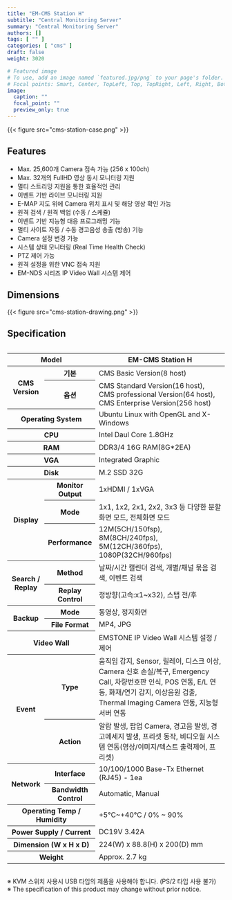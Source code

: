 ```yaml
---
title: "EM-CMS Station H"
subtitle: "Central Monitoring Server"
summary: "Central Monitoring Server"
authors: []
tags: [ "" ]
categories: [ "cms" ]
draft: false
weight: 3020

# Featured image
# To use, add an image named `featured.jpg/png` to your page's folder.
# Focal points: Smart, Center, TopLeft, Top, TopRight, Left, Right, BottomLeft, Bottom, BottomRight.
image:
  caption: ""
  focal_point: ""
  preview_only: true
---
```


<div class="container">
<div class="row justify-content-center">
<div class="col-sm-6">

{{< figure src="cms-station-case.png" >}}

</div>
</div>
</div>

<div class="container">
<div class="row justify-content-center">
<div class="col-sm-6 pl-0">

## Features

- Max. 25,600개 Camera 접속 가능 (256 x 100ch)
- Max. 32개의 FullHD 영상 동시 모니터링 지원
- 멀티 스트리밍 지원을 통한 효율적인 관리
- 이벤트 기반 라이브 모니터링 지원
- E-MAP 지도 위에 Camera 위치 표시 및 해당 영상 확인 가능
- 원격 검색 / 원격 백업 (수동 / 스케쥴)
- 이벤트 기반 지능형 대응 프로그래밍 기능
- 멀티 사이트 자동 / 수동 경고음성 송출 (방송) 기능
- Camera 설정 변경 가능
- 시스템 상태 모니터링 (Real Time Health Check)
- PTZ 제어 가능
- 원격 설정을 위한 VNC 접속 지원
- EM-NDS 시리즈 IP Video Wall 시스템 제어

</div>
<div class="col-sm-6 pl-0">

## Dimensions

{{< figure src="cms-station-drawing.png" >}}

</div>
</div>
</div>

## Specification

<div style="overflow-x: auto">
<table class="spec">
<thead>
<tr>
<th colspan="2">Model</th>
<th>EM-CMS Station H</th>
</tr>
</thead>
<tbody>

<tr>
<th rowspan="2">CMS Version</th>
<th>기본</th>
<td>CMS Basic Version(8 host)</td>
</tr>
<tr>
<th>옵션</th>
<td>CMS Standard Version(16 host), CMS professional Version(64 host), CMS Enterprise Version(256 host)</td>
</tr>
<tr>
<th colspan="2">Operating System</th>
<td>Ubuntu Linux with OpenGL and X-Windows</td>
</tr>
<tr>
<th colspan="2">CPU</th>
<td>Intel Daul Core 1.8GHz</td>
</tr>
<tr>
<th colspan="2">RAM</th>
<td>DDR3/4 16G RAM(8G*2EA)</td>
</tr>
<tr>
<th colspan="2">VGA</th>
<td>Integrated Graphic</td>
</tr>
<tr>
<th colspan="2">Disk</th>
<td>M.2 SSD 32G</td>
</tr>
<tr>
<th rowspan="3">Display</th>
<th>Monitor<br>Output</th>
<td>1xHDMI / 1xVGA</td>
</tr>
<tr>
<th>Mode</th>
<td>1x1, 1x2, 2x1, 2x2, 3x3 등 다양한 분할화면 모드, 전체화면 모드</td>
</tr>
<tr>
<th>Performance</th>
<td>12M(5CH/150fsp), 8M(8CH/240fps), 5M(12CH/360fps), 1080P(32CH/960fps)</td>
</tr>
<tr>
<th rowspan="2">Search /<br>Replay</th>
<th>Method</th>
<td>날짜/시간 캘린더 검색, 개별/채널 묶음 검색, 이벤트 검색</td>
</tr>
<tr>
<th>Replay<br>Control</th>
<td>정방향(고속:x1~x32), 스탭 전/후</td>
</tr>
<tr>
<th rowspan="2">Backup</th>
<th>Mode</th>
<td>동영상, 정지화면</td>
</tr>
<tr>
<th>File Format</th>
<td>MP4, JPG</td>
</tr>
<tr>
<th colspan="2">Video Wall</th>
<td>EMSTONE IP Video Wall 시스템 설정 / 제어</td>
</tr>
<tr>
<th rowspan="2">Event</th>
<th>Type</th>
<td>움직임 감지, Sensor, 릴레이, 디스크 이상, Camera 신호 손실/복구, Emergency Call, 차량번호판 인식, POS 연동, E/L 연동, 화재/연기 감지, 이상음원 검출, Thermal Imaging Camera 연동, 지능형 서버 연동</td>
</tr>
<tr>
<th>Action</th>
<td>알람 발생, 팝업 Camera, 경고음 발생, 경고메세지 발생, 프리셋 동작, 비디오월 시스템 연동(영상/이미지/텍스트 출력제어, 프리셋)</td>
</tr>
<tr>
<th rowspan="2">Network</th>
<th>Interface</th>
<td>10/100/1000 Base-Tx Ethernet (RJ45) - 1ea</td>
</tr>
<tr>
<th>Bandwidth<br>Control</th>
<td>Automatic, Manual</td>
</tr>
<tr>
<th colspan="2">Operating Temp / Humidity</th>
<td>+5℃~+40℃ / 0% ~ 90%</td>
</tr>
<tr>
<th colspan="2">Power Supply / Current</th>
<td>DC19V 3.42A</td>
</tr>
<tr>
<th colspan="2">Dimension (W x H x D)</th>
<td>224(W) x 88.8(H) x 200(D) mm</td>
</tr>
<tr>
<th colspan="2">Weight</th>
<td>Approx. 2.7 kg</td>
</tr>
</tbody>
</table>
</div>

※ KVM 스위치 사용시 USB 타입의 제품을 사용해야 합니다. (PS/2 타입 사용 불가)  
※ The specification of this product may change without prior notice.
